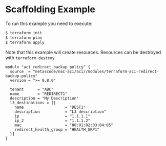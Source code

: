 <!-- BEGIN_TF_DOCS -->
# Scaffolding Example

To run this example you need to execute:

```bash
$ terraform init
$ terraform plan
$ terraform apply
```

Note that this example will create resources. Resources can be destroyed with `terraform destroy`.

```hcl
module "aci_redirect_backup_policy" {
  source  = "netascode/nac-aci/aci//modules/terraform-aci-redirect-backup-policy"
  version = ">= 0.8.0"

  tenant      = "ABC"
  name        = "REDIRECT1"
  description = "My Description"
  l3_destinations = [{
    name                  = "DEST1"
    description           = "L3 description"
    ip                    = "1.1.1.1"
    ip_2                  = "1.1.1.2"
    mac                   = "00:01:02:03:04:05"
    redirect_health_group = "HEALTH_GRP1"
  }]
}
```
<!-- END_TF_DOCS -->